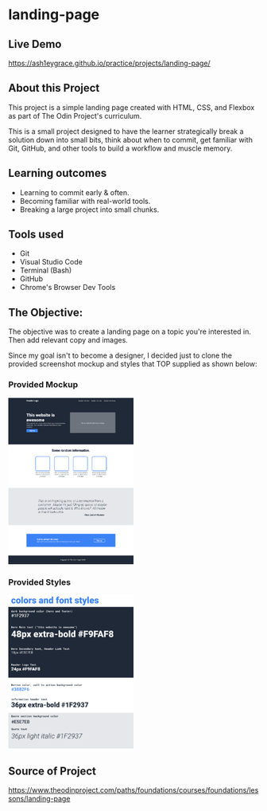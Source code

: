 # landing-page

## Live Demo

https://ash1eygrace.github.io/practice/projects/landing-page/

## About this Project

This project is a simple landing page created with HTML, CSS, and Flexbox as part of The Odin Project's curriculum. 

This is a small project designed to have the learner strategically break a solution down into small bits, think about when to commit, get familiar with Git, GitHub, and other tools to build a workflow and muscle memory. 

## Learning outcomes

- Learning to commit early & often. 
- Becoming familiar with real-world tools. 
- Breaking a large project into small chunks.

## Tools used

- Git
- Visual Studio Code
- Terminal (Bash)
- GitHub
- Chrome's Browser Dev Tools

## The Objective:

The objective was to create a landing page on a topic you're interested in. Then add relevant copy and images. 

Since my goal isn't to become a designer, I decided just to clone the provided screenshot mockup and styles that TOP supplied as shown below:

### Provided Mockup 

<img src="https://github.com/ash1eygrace/landing-page/blob/main/mockups/landing-page-mockup.png" alt="landing-page" width="50%"/>


### Provided Styles

<img src="https://github.com/ash1eygrace/landing-page/blob/main/mockups/top-landing-page-colors-and-stuff.png" alt="landing-page-styles" width="50%"/>


## Source of Project

https://www.theodinproject.com/paths/foundations/courses/foundations/lessons/landing-page
